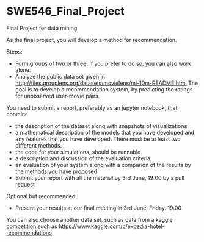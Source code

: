 # SWE546_Final_Project
Final Project for data mining

As the final project, you will develop a method for recommendation. 

Steps: 
- Form groups of two or three. If you prefer to do so, you can also work alone.
- Analyze the public data set given in http://files.grouplens.org/datasets/movielens/ml-10m-README.html
The goal is to develop a recommendation system, by predicting the ratings for unobserved user-movie pairs. 

You need to submit a report, preferably as an jupyter notebook, that contains 
- the description of the dataset along with snapshots of visualizations
- a mathematical description of the models that you have developed and any features that you have developed. There must be at least two different methods.
- the code for your simulations, should be runnable 
- a description and discussion of the evaluation criteria,
- an evaluation of your system along with a comparion of the results by the methods you have proposed
- Submit your report with all the material by 3rd June, 19:00 by a pull request

Optional but recommended:
- Present your results at our final meeting in 3rd June, Friday. 19:00

You can also choose another data set, such as data from a kaggle competition such as 
https://www.kaggle.com/c/expedia-hotel-recommendations
